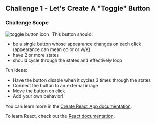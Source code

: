 ## Challenge 1 - Let's Create A "Toggle" Button

### Challenge Scope

<img src="https://i.pinimg.com/originals/f8/b6/5a/f8b65a79475ddaac8e9f4dcf2efa030f.gif"
alt="toggle button icon"
style="float: left; margin-right: 10px;" />

This button should:

- be a single button whose appearance changes on each click (appearance can mean color or w/e)
- have 2 or more states
- should cycle through the states and effectively loop

Fun ideas:

- Have the button disable when it cycles 3 times through the states
- Connect the button to an external image
- Move the button on click
- Add your own behavior!

You can learn more in the [Create React App documentation](https://facebook.github.io/create-react-app/docs/getting-started).

To learn React, check out the [React documentation](https://reactjs.org/).
